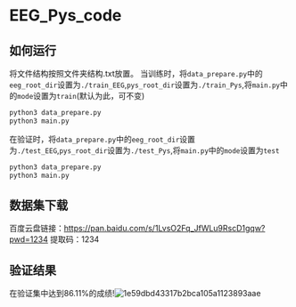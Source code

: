 # EEG_Pys_code
## 如何运行
将文件结构按照文件夹结构.txt放置。
当训练时，将`data_prepare.py`中的`eeg_root_dir`设置为`./train_EEG`,`pys_root_dir`设置为`./train_Pys`,将`main.py`中的`mode`设置为`train`(默认为此，可不变)
```bash
python3 data_prepare.py
python3 main.py
```
在验证时，将`data_prepare.py`中的`eeg_root_dir`设置为`./test_EEG`,`pys_root_dir`设置为`./test_Pys`,将`main.py`中的`mode`设置为`test`
```bash
python3 data_prepare.py
python3 main.py
```

## 数据集下载
百度云盘链接：https://pan.baidu.com/s/1LvsO2Fq_JfWLu9RscD1gqw?pwd=1234 
提取码：1234

## 验证结果
在验证集中达到86.11%的成绩!![1e59dbd43317b2bca105a1123893aae](https://user-images.githubusercontent.com/56393103/192287400-7a295329-0554-4c99-98d3-f4eb75fd1a76.png)

